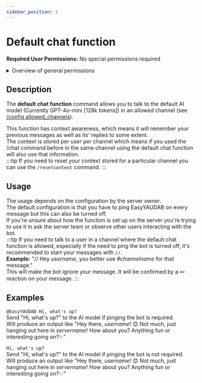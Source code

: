 ```yaml
---
sidebar_position: 1
---
```


# Default chat function

**Required User Permissions:** No special permissions required

<details>
	<summary>Overview of general permissions</summary>
	
	These permissions are needed for users to use the default chat function in a channel
	- View Channel permissions
	- Send Messages permissions
</details>

## Description
The **default chat function** command allows you to talk to the default AI model (Currently GPT-4o-mini [128k tokens]) in an allowed channel (see [/config allowed_channels](../setup/config_allowed_channels)).

This function has context awareness, which means it will remember your previous messages as well as its' replies to some extent.<br/>
The context is stored per user per channel which means if you used the /chat command before in the same channel using the default chat function will also use that information.<br/>
:::tip
	If you need to reset your context stored for a particular channel you can use the `/resetcontext` command.
:::

## Usage
The usage depends on the configuration by the server owner.<br/>
The default configuration is that you have to ping EasyYAUDAB on every message but this can also be turned off.<br/>
If you're unsure about how the function is set up on the server you're trying to use it in ask the server team or observe other users interacting with the bot.<br/>
:::tip
	If you need to talk to a user in a channel where the default chat function is allowed, especially if the need to ping the bot is turned off, it's recommended to start your messages with `//`.<br/>
	**Example:** "// Hey _username_, you better use _#channelname_ for that message."<br/>
	This will make the bot ignore your message. It will be confirmed by a 💤 reaction on your message.
:::

## Examples
`@EasyYAUDAB Hi, what's up?`<br/>
Send "Hi, what's up?" to the AI model if pinging the bot is required.<br/>
Will produce an output like "Hey there, _username_! 😊 Not much, just hanging out here in _servername_! How about you? Anything fun or interesting going on?✨"

`Hi, what's up?`<br/>
Send "Hi, what's up?" to the AI model if pinging the bot is not required.<br/>
Will produce an output like "Hey there, _username_! 😊 Not much, just hanging out here in _servername_! How about you? Anything fun or interesting going on?✨"
